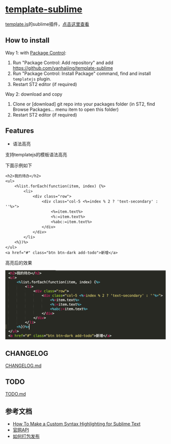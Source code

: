 # [template-sublime](https://github.com/yanhaijing/template-sublime)

[template.js](https://github.com/yanhaijing/template.js)的sublime插件，[点击这里查看](https://marketplace.visualstudio.com/items?itemName=yanhaijing1234.templatejs)

## How to install

Way 1: with [Package Control](http://wbond.net/sublime_packages/package_control):

1. Run "Package Control: Add repository" and add https://github.com/yanhaijing/template-sublime
2. Run "Package Control: Install Package" command, find and install `templatejs` plugin.
3. Restart ST2 editor (if required)

Way 2: download and copy

1. Clone or [download] git repo into your packages folder (in ST2, find Browse Packages... menu item to open this folder)
2. Restart ST2 editor (if required)


## Features

- 语法高亮

支持templatejs的模板语法高亮

下面示例如下

```
<h2>我的待办</h2>
<ul>
    <%list.forEach(function(item, index) {%>
        <li>
            <div class="row">
                <div class="col-5 <%=index % 2 ? 'text-secondary' : ''%>">
                    <%=item.text%>
                    <%:=item.text%>
                    <%abc:=item.text%>
                </div>
            </div>
        </li>
    <%})%>
</ul>
<a href="#" class="btn btn-dark add-todo">新增</a>
```

高亮后的效果

![](./img/demo.png)

## CHANGELOG
[CHANGELOG.md](https://github.com/yanhaijing/template-sublime/blob/master/CHANGELOG.md)

## TODO
[TODO.md](https://github.com/yanhaijing/template-sublime/blob/master/TODO.md)

## 参考文档

- [How To Make a Custom Syntax Highlighting for Sublime Text](http://ilkinulas.github.io/programming/2016/02/05/sublime-text-syntax-highlighting.html)
- [官网API](http://www.sublimetext.com/docs/3/syntax.html)
- [如何打包发布](https://packagecontrol.io/docs/submitting_a_package)